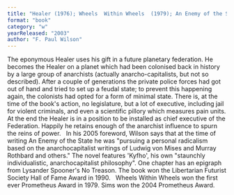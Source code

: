 ```yaml
---
title: "Healer (1976); Wheels  Within Wheels  (1979); An Enemy of the State (1980);  Sims"
format: "book"
category: "w"
yearReleased: "2003"
author: "F. Paul Wilson"
---
```

The eponymous Healer uses his gift in a future planetary federation. He becomes the Healer on a planet which had been colonised back in history by a large group of anarchists (actually anarcho-capitalists,  but not so described). After a couple of generations the private police forces  had got out of hand and tried to set up a feudal state; to prevent this  happening again, the colonists had opted for a form of minimal state. There is,  at the time of the book's action, no legislature, but a lot of executive,  including jail for violent criminals, and even a scientific pillory which  measures pain units. At the end the Healer is in a position to be installed as  chief executive of the Federation. Happily he retains enough of the anarchist  influence to spurn the reins of power.
 
In his 2005 foreword, Wilson says that  at the time of writing An Enemy of the State he was "pursuing a personal  radicalism based on the anarchocapitalist writings of Ludwig von Mises and  Murray Rothbard and others." The novel features 'Kyfho', his own "staunchly  individualistic, anarchocapitalist philosophy". One chapter has an epigraph from  Lysander Spooner's No Treason. The book won the Libertarian Futurist  Society Hall of Fame Award in 1990.
 
Wheels Within Wheels  won the  first ever Prometheus Award in 1979. Sims won the  2004 Prometheus Award.